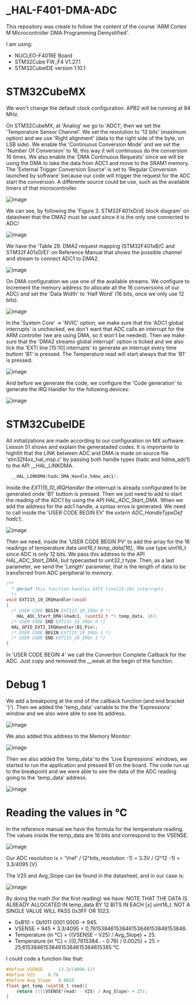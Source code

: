 # _HAL-F401-DMA-ADC
This repository was create to follow the content of the course 'ARM Cortex M Microcontroller DMA Programming Demystified'.  

I am using:  
* NUCLEO-F401RE Board 
* STM32Cube FW_F4 V1.27.1 
* STM32CubeIDE version 1.10.1

# STM32CubeMX

We won't change the default clock configuration. APB2 will be running at 84 MHz.

On STM32CubeMX, at 'Analog' we go to 'ADC1', then we set the 'Temperature Sensor Channel'. We set the resolution to '12 bits' (maximum option) and we use 'Right alignment' (data to the right side of the byte, on LSB side). We enable the 'Continuous Conversion Mode' and we set the 'Number Of Conversion' to 16, this way it will continuous do the conversion 16 times. We also enable the 'DMA Continuous Requests' since we will be using the DMA to take the data from ADC1 and move to the SRAM1 memory. The 'External Trigger Conversion Source' is set to 'Regular Conversion launched by software' because our code will trigger the request for the ADC start the conversion. A differente source could be use, such as the available timers of that microcontroller.

![image](https://user-images.githubusercontent.com/58916022/214272413-f6a47be6-7d53-4be3-ab6e-d40f4a94759c.png)

We can see, by following the 'Figure 3. STM32F401xD/xE block diagram' on datasheet that the DMA2 must be used since it is the only one connected to ADC/

![image](https://user-images.githubusercontent.com/58916022/214271252-074f2f7d-d668-4691-bda0-e3697663d51e.png)

We have the 'Table 29. DMA2 request mapping (STM32F401xB/C and STM32F401xD/E)' on Reference Manual that shows the possible channel and stream to connect ADC1 to DMA2.

![image](https://user-images.githubusercontent.com/58916022/214270719-bca9f38e-4eaa-47f7-acf0-466cf4bba74c.png)

On DMA configuration we use one of the available streams. We configure to Increment the memory address (to allocate all the 16 conversions of our ADC) and set the 'Data Width' to 'Half Word' (16 bits, once we only use 12 bits).

![image](https://user-images.githubusercontent.com/58916022/214275133-31ca1890-442e-45bd-a79c-9a33033232d3.png)

In the 'System Core' -> 'NVIC' option, we make sure that the 'ADC1 global interrupts' is unchecked, we don't want that ADC calls an interrupt for the ARM controller (we are using DMA, so it won't be needed). Then we make sure that the 'DMA2 streamx global interrupt' option is ticked and we also tick the 'EXTI line [15:10] interrupts' to generate an interrupt every time buttom 'B1' is pressed. The Temperature read will start always that the 'B1' is pressed.

![image](https://user-images.githubusercontent.com/58916022/214276809-edd4992f-b85b-4c90-9c12-bf989d9bb328.png)

And before we generate the code, we configure the 'Code generation' to generate the IRQ Handler for the following devices:

![image](https://user-images.githubusercontent.com/58916022/214277536-60123e44-7bc4-4ac5-b472-7dfff7a497d4.png)

# STM32CubeIDE

All initializations are made according to our configuration on MX software. Lesson 51 shows and explain the generataded codes. It is importante to hightlit that the LINK between ADC and DMA is made on source file 'stm32f4xx_hal_msp.c' by passing both handle types (hadc and hdma_adc1) to the API __HAL_LINKDMA.

```c
  __HAL_LINKDMA(hadc,DMA_Handle,hdma_adc1);
```

Inside the *EXTI15_10_IRQHandler* the interrupt is already configurated to be generated onde 'B1' buttom is pressed. Then we just need to add to start the reading of the ADC1 by using the API *HAL_ADC_Start_DMA*. When we add the address for the adc1 handle, a syntax erros is generated. We need to call inside the 'USER CODE BEGIN EV' the *extern ADC_HandleTypeDef hadc1;*.

![image](https://user-images.githubusercontent.com/58916022/214282128-ba657f43-54e0-4e1a-8182-ac2017f04726.png)

Then we need, inside the 'USER CODE BEGIN PV' to add the array for the 16 readings of temperature data *uint16_t temp_data[16];*. We use type uint16_t since ADC is only 12 bits. We pass this address to the API *HAL_ADC_Start_DMA*, but typecasted to uint32_t type. Then, as a last parameter, we send the 'Length' parameter, that is the length of data to be transferred from ADC peripheral to memory.

```c
/**
  * @brief This function handles EXTI line[15:10] interrupts.
  */
void EXTI15_10_IRQHandler(void)
{
  /* USER CODE BEGIN EXTI15_10_IRQn 0 */
	HAL_ADC_Start_DMA(&hadc1, (uint32_t *) temp_data, 16);
  /* USER CODE END EXTI15_10_IRQn 0 */
  HAL_GPIO_EXTI_IRQHandler(B1_Pin);
  /* USER CODE BEGIN EXTI15_10_IRQn 1 */
  /* USER CODE END EXTI15_10_IRQn 1 */
}
```

In 'USER CODE BEGIN 4' we call the Convertion Complete Callback for the ADC. Just copy and removed the __weak at the begin of the function.

# Debug 1

We add a breakpoing at the end of the callback function (and end bracket '}'). Then we added the 'temp_data' variable to the the 'Expressions' window and we also were able to see its address.

![image](https://user-images.githubusercontent.com/58916022/214288940-7d030427-4a0c-4155-b691-21acd1f47b0d.png)

We also added this address to the Memory Monitor:

![image](https://user-images.githubusercontent.com/58916022/214289123-224b9918-b045-4d26-beff-1f68d89d51e8.png)

Then we also added the 'temp_data' to the 'Live Expressions' windows, we started to run the application and pressed B1 on the board. The code run up to the breakpoint and we were able to see the data of the ADC reading going to the 'temp_data' address.

![image](https://user-images.githubusercontent.com/58916022/214290469-caaa9071-01e4-4d3f-a46e-4e4a610c7333.png)

# Reading the values in °C

In the reference manual we have the formula for the temperature reading. The values inside the temp_data are 16 bits and correspond to the VSENSE.

![image](https://user-images.githubusercontent.com/58916022/214291335-9ff1a5cb-80e8-4ac6-a00c-ebdaa89b3fa6.png)

Our ADC resolution is = 'Vref' / (2^bits_resolution -1) = 3.3V / (2^12 -1) = 3.3/4095 [V]

The V25 and Avg_Slope can be found in the datasheet, and in our case is: 

![image](https://user-images.githubusercontent.com/58916022/214292370-1261b265-484e-4c46-80c9-08bfc87830ed.png)

By doing the math (for the first reading) we have:
NOTE THAT THE DATA IS ALREADY ALLOCATED IN temp_data BY 12 BITS IN EACH [x] uint16_t. NOT A SINGLE VALUE WILL PASS 0x3FF OR 1023.

* 0xB10 = 0b1011 0001 0000 -> 945.
* VSENSE = 945 * 3.3/4095 = 0,76153846153846153846153846153846.
* Temperature (in °C) = {(VSENSE – V25) / Avg_Slope} + 25.
* Temperature (in °C) = {(0,7615384.. - 0.76) / 0.0025} + 25 = 25,615384615384615384615384615385 °C.

I could code a function like that:

```c
#define VSENSE 		(3.3/(4096-1))
#define V25		0.76
#define Avg_Slope	0.0025
float get_temp (uint16_t read){
	return ((((VSENSE*read) - V25) / Avg_Slope) + 25);
}
```


